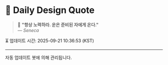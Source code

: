 
# 📘 Daily Design Quote

> 💬 **"항상 노력하라. 운은 준비된 자에게 온다."**  
> — *Seneca*

⏳ 업데이트 시간: 2025-09-21 10:36:53 (KST)

---

자동 업데이트 봇에 의해 관리됩니다.
